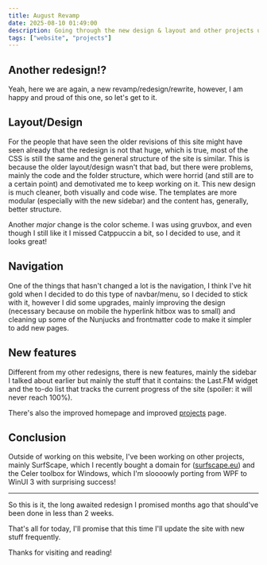 ```yaml
---
title: August Revamp
date: 2025-08-10 01:49:00
description: Going through the new design & layout and other projects updates
tags: ["website", "projects"]
---
```


## Another redesign!?

Yeah, here we are again, a new revamp/redesign/rewrite, however, I am happy and proud of this one, so let's get to it.

## Layout/Design

For the people that have seen the older revisions of this site might have seen already that the redesign is not that huge, which is true, most of the CSS is still the same and the general structure of the site is similar. This is because the older layout/design wasn't that bad, but there were problems, mainly the code and the folder structure, which were horrid (and still are to a certain point) and demotivated me to keep working on it. This new design is much cleaner, both visually and code wise. The templates are more modular (especially with the new sidebar) and the content has, generally, better structure.

Another _major_ change is the color scheme. I was using gruvbox, and even though I still like it I missed Catppuccin a bit, so I decided to use, and it looks great!

## Navigation

One of the things that hasn't changed a lot is the navigation, I think I've hit gold when I decided to do this type of navbar/menu, so I decided to stick with it, however I did some upgrades, mainly improving the design (necessary because on mobile the hyperlink hitbox was to small) and cleaning up some of the Nunjucks and frontmatter code to make it simpler to add new pages.

## New features

Different from my other redesigns, there is new features, mainly the sidebar I talked about earlier but mainly the stuff that it contains: the Last.FM widget and the to-do list that tracks the current progress of the site (spoiler: it will never reach 100%).

There's also the improved homepage and improved [projects](/work/projects) page.

## Conclusion

Outside of working on this website, I've been working on other projects, mainly SurfScape, which I recently bought a domain for ([surfscape.eu](https://surfscape.eu)) and the Celer toolbox for Windows, which I'm sloooowly porting from WPF to WinUI 3 with surprising success!

---

So this is it, the long awaited redesign I promised months ago that should've been done in less than 2 weeks.

That's all for today, I'll promise that this time I'll update the site with new stuff frequently.

Thanks for visiting and reading!
